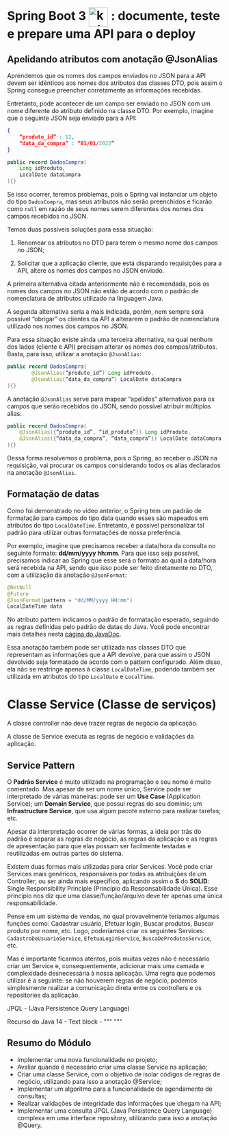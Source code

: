 # Spring Boot 3 <img align="center" alt="kuber" width="45px" src="https://img.icons8.com/color/512/spring-logo.png" /> : documente, teste e prepare uma API para o deploy

## Apelidando atributos com anotação @JsonAlias


Aprendemos que os nomes dos campos enviados no JSON para a API devem ser idênticos aos nomes dos atributos das classes DTO, pois assim o Spring consegue preencher corretamente as informações recebidas.

Entretanto, pode acontecer de um campo ser enviado no JSON com um nome diferente do atributo definido na classe DTO. Por exemplo, imagine que o seguinte JSON seja enviado para a API:

```json
{
    “produto_id” : 12,
    “data_da_compra” : “01/01/2022”
}

```

```java
public record DadosCompra(
    Long idProduto,
    LocalDate dataCompra
){}

```

Se isso ocorrer, teremos problemas, pois o Spring vai instanciar um objeto do tipo `DadosCompra`, mas seus atributos não serão preenchidos e ficarão como `null` em razão de seus nomes serem diferentes dos nomes dos campos recebidos no JSON.


Temos duas possíveis soluções para essa situação:

1) Renomear os atributos no DTO para terem o mesmo nome dos campos no JSON;

2) Solicitar que a aplicação cliente, que está disparando requisições para a API, altere os nomes dos campos no JSON enviado.

A primeira alternativa citada anteriormente não é recomendada, pois os nomes dos campos no JSON não estão de acordo com o padrão de nomenclatura de atributos utilizado na linguagem Java.

A segunda alternativa seria a mais indicada, porém, nem sempre será possível “obrigar” os clientes da API a alterarem o padrão de nomenclatura utilizado nos nomes dos campos no JSON.


Para essa situação existe ainda uma terceira alternativa, na qual nenhum dos lados (cliente e API) precisam alterar os nomes dos campos/atributos. Basta, para isso, utilizar a anotação `@JsonAlias`:

```java
public record DadosCompra(
        @JsonAlias(“produto_id”) Long idProduto,
        @JsonAlias(“data_da_compra”) LocalDate dataCompra
){}
```

A anotação `@JsonAlias` serve para mapear “apelidos” alternativos para os campos que serão recebidos do JSON, sendo possível atribuir múltiplos alias:

```java
public record DadosCompra(
    @JsonAlias({“produto_id”, “id_produto”}) Long idProduto,
    @JsonAlias({“data_da_compra”, “data_compra”}) LocalDate dataCompra
){}
```

Dessa forma resolvemos o problema, pois o Spring, ao receber o JSON na requisição, vai procurar os campos considerando todos os alias declarados na anotação `@JsonAlias`.

## Formatação de datas

Como foi demonstrado no vídeo anterior, o Spring tem um padrão de formatação para campos do tipo data quando esses são mapeados em atributos do tipo `LocalDateTime`. Entretanto, é possível personalizar tal padrão para utilizar outras formatações de nossa preferência.

Por exemplo, imagine que precisamos receber a data/hora da consulta no seguinte formato: **dd/mm/yyyy hh:mm**. Para que isso seja possível, precisamos indicar ao Spring que esse será o formato ao qual a data/hora será recebida na API, sendo que isso pode ser feito diretamente no DTO, com a utilização da anotação `@JsonFormat`:

```java
@NotNull
@Future
@JsonFormat(pattern = "dd/MM/yyyy HH:mm")
LocalDateTime data
```

No atributo pattern indicamos o padrão de formatação esperado, seguindo as regras definidas pelo padrão de datas do Java. Você pode encontrar mais detalhes nesta [página do JavaDoc](https://docs.oracle.com/javase/7/docs/api/java/text/SimpleDateFormat.html).

Essa anotação também pode ser utilizada nas classes DTO que representam as informações que a API devolve, para que assim o JSON devolvido seja formatado de acordo com o pattern configurado. Além disso, ela não se restringe apenas à classe `LocalDateTime`, podendo também ser utilizada em atributos do tipo `LocalDate` e `LocalTime`.


# Classe Service (Classe de serviços)

A classe controller não deve trazer regras de negócio da aplicação.

A classe de Service executa as regras de negócio e validações da aplicação.


## Service Pattern

O **Padrão Service** é muito utilizado na programação e seu nome é muito comentado. Mas apesar de ser um nome único, Service pode ser interpretado de várias maneiras: pode ser um **Use Case** (Application Service); um **Domain Service**, que possui regras do seu domínio; um **Infrastructure Service**, que usa algum pacote externo para realizar tarefas; etc.

Apesar da interpretação ocorrer de várias formas, a ideia por trás do padrão é separar as regras de negócio, as regras da aplicação e as regras de apresentação para que elas possam ser facilmente testadas e reutilizadas em outras partes do sistema.

Existem duas formas mais utilizadas para criar Services. Você pode criar Services mais genéricos, responsáveis por todas as atribuições de um Controller; ou ser ainda mais específico, aplicando assim o **S** do **SOLID**: Single Responsibility Principle (Princípio da Responsabilidade Única). Esse princípio nos diz que uma classe/função/arquivo deve ter apenas uma única responsabilidade.

Pense em um sistema de vendas, no qual provavelmente teríamos algumas funções como: Cadastrar usuário, Efetuar login, Buscar produtos, Buscar produto por nome, etc. Logo, poderíamos criar os seguintes Services: `CadastroDeUsuarioService`, `EfetuaLoginService`, `BuscaDeProdutosService`, etc.

Mas é importante ficarmos atentos, pois muitas vezes não é necessário criar um Service e, consequentemente, adicionar mais uma camada e complexidade desnecessária à nossa aplicação. Uma regra que podemos utilizar é a seguinte: se não houverem regras de negócio, podemos simplesmente realizar a comunicação direta entre os controllers e os repositories da aplicação.


JPQL - (Java Persistence Query Language)

Recurso do Java 14 - Text block - """ """

## Resumo do Módulo

- Implementar uma nova funcionalidade no projeto;
- Avaliar quando é necessário criar uma classe Service na aplicação;
- Criar uma classe Service, com o objetivo de isolar códigos de regras de negócio, utilizando para isso a anotação @Service;
- Implementar um algoritmo para a funcionalidade de agendamento de consultas;
- Realizar validações de integridade das informações que chegam na API;
- Implementar uma consulta JPQL (Java Persistence Query Language) complexa em uma interface repository, utilizando para isso a anotação @Query.
